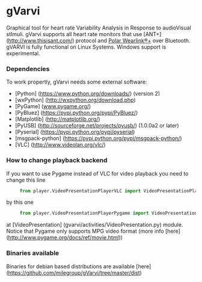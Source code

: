 # gVarvi
 Graphical tool for heart rate Variability Analysis in Response to audioVisual stImuli. gVarvi supports all heart 
 rate monitors that use [ANT+] (http://www.thisisant.com/) protocol and
 [Polar Wearlink®+](http://www.polar.com/en/products/accessories/Polar_WearLink_transmitter_with_Bluetooth) over 
 Bluetooth. gVARVI is fully functional on Linux Systems. Windows support is experimental.
 
### Dependencies

 To work propertly, gVarvi needs some external software:
 
 * [Python] (https://www.python.org/downloads/) (version 2)
 * [wxPython] (http://wxpython.org/download.php)
 * [PyGame] (www.pygame.org/)
 * [PyBluez] (https://pypi.python.org/pypi/PyBluez/)
 * [Matplotlib] (http://matplotlib.org/)
 * [PyUSB] (http://sourceforge.net/projects/pyusb/) (1.0.0a2 or later)
 * [Pyserial] (https://pypi.python.org/pypi/pyserial)
 * [msgpack-python] (https://pypi.python.org/pypi/msgpack-python/)
 * [VLC] (http://www.videolan.org/vlc/)
 
### How to change playback backend

If you want to use Pygame instead of VLC for video playback you need to change this line
```python
     from player.VideoPresentationPlayerVLC import VideoPresentationPlayer
```
by this one
```python
     from player.VideoPresentationPlayerPygame import VideoPresentationPlayer
````
 at [VideoPresentation] (gvarvi/activities/VideoPresentation.py) module. Notice that Pygame only supports MPG video 
 format (more info [here] (http://www.pygame.org/docs/ref/movie.html))
 
 
### Binaries available
 Binaries for debian based distributions are available [here] (https://github.com/milegroup/gVarvi/tree/master/dist)
